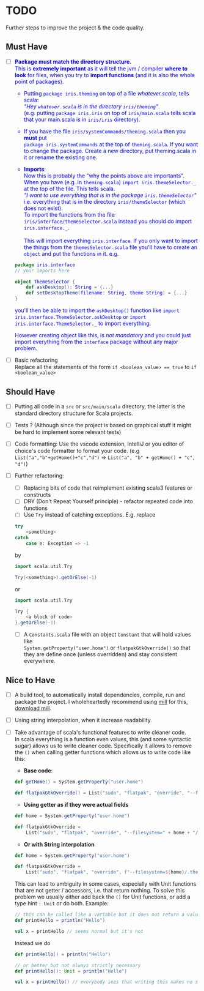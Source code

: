 # TODO

Further steps to improve the project & the code quality.

## Must Have

<div style="color: blue" >

- [ ] **Package must match the directory structure.**  
    This is **extremely important** as it will tell the jvm / compiler  **where to look** for files, when you try to **import functions** (and it is also the whole point of packages).  
    - Putting `package iris.theming` on top of a file *whatever.scala*, tells scala:  
    *"Hey `whatever.scala` is in the directory `iris/theming`"*.  
    (e.g. putting `package iris.iris` on top of `iris/main.scala` tells scala that your main.scala is in `iris/iris` directory).  

    - If you have the file  `iris/systemCommands/theming.scala` then you **must** put  
    `package iris.systemCommands` at the top of `theming.scala`. If you want to change the package. Create a new directory, put theming.scala in it or rename the existing one.  
    
    - **Imports**:  
    Now this is probably the "why the points above are importants".  
    When you have (e.g. in `theming.scala`) `import iris.themeSelector._` at the top of the file. This tells scala.  
    *"I want to use everything that is in the package `iris.themeSelector`"*
    i.e. everything that is in the directory `iris/themeSelector` (which does not exist).  
    To import the functions from the file `iris/interface/themeSelector.scala` instead you should do import `iris.interface._`.  
    <br/> This will import everything `iris.interface`.  If you only want to import the things from the `themesSelector.scala` file you'll have to create an `object` and put the functions in it. e.g. 
    ```scala
    package iris.interface
    // your imports here

    object ThemeSelector {
        def askDesktop(): String = {...}
        def setDesktopTheme(filename: String, theme String) = {...}
    }
    ```
    you'll then be able to import the `askDesktop()` function like `import iris.interface.ThemeSelector.askDesktop` or `import iris.interface.ThemeSelector._` to import everything.

    However creating object like this, is *not mandatory* and you could just import everything from the `interface` package without any major problem.


    

</div>

- [ ] Basic refactoring  
    Replace all the statements of the form `if <boolean_value> == true` to `if <boolean_value>`


## Should Have

- [ ] Putting all code in a `src` or `src/main/scala` directory, the latter is the standard directory structure for Scala projects.

- [ ] Tests ? (Although since the project is based on graphical stuff it might be hard to implement some relevant tests)

- [ ] Code formatting: Use the vscode extension, IntelliJ or you editor of choice's code formatter to format your code. (e.g `List("a","b"+getHome()+"c","d")` => `List("a", "b" + getHome() + "c", "d")`)
 
- [ ] Further refactoring:
    - [ ] Replacing bits of code that reimplement existing scala3 features or constructs
    - [ ] DRY (Don't Repeat Yourself principle) - refactor repeated code into functions
    - [ ] Use `Try` instead of catching exceptions. E.g. replace
    ```scala
    try
        <something>
    catch
        case e: Exception => -1
    ```
    by 
    ```scala 
    import scala.util.Try

    Try(<something>).getOrElse(-1)
    ``` 

    or

    ```scala
    import scala.util.Try

    Try { 
        <a block of code> 
    }.getOrElse(-1)
    ```

    - [ ] A `Constants.scala` file with an object `Constant` that will hold values like  
    `System.getProperty("user.home")` or `flatpakGtkOverride()` so that they are define once (unless overridden) and stay consistent everywhere.


## Nice to Have

- [ ] A build tool, to automatically install dependencies, compile, run and package the project. I wholeheartedly recommend using [mill](https://mill-build.com/mill/Intro_to_Mill.html) for this, [download mill](https://mill-build.com/mill/Installation_IDE_Support.html#_bootstrap_scripts).

- [ ] Using string interpolation, when it increase readability.

- [ ] Take advantage of scala's functional features to write cleaner code.  
    In scala everything is a function even values, this (and some syntactic sugar) allows us to write cleaner code. Specifically it allows to remove the `()` when calling getter functions which allows us to write code like this:
    - **Base code**: 
    ```scala
    def getHome() = System.getProperty("user.home")

    def flatpakGtkOverride() = List("sudo", "flatpak", "override", "--filesystem="+getHome()+"/.themes")
    ```
    - **Using getter as if they were actual fields**

    ```scala
    def home = System.getProperty("user.home")

    def flatpakGtkOverride = 
        List("sudo", "flatpak", "override", "--filesystem=" + home + "/.themes")
    ```

    - **Or with String interpolation**
    ```scala
    def home = System.getProperty("user.home")

    def flatpakGtkOverride = 
        List("sudo", "flatpak", "override", f"--filesystem=${home}/.themes")
    ```

    This can lead to ambiguity in some cases, especially with Unit functions that are not getter / accessors, i.e. that return nothing. To solve this problem we usually either add back the `()` for Unit functions, or add a type hint `: Unit` or do both. Example:

    ```scala
    // this can be called like a variable but it does not return a value
    def printHello = println("Hello")

    val x = printHello // seems normal but it's not
    ```
    Instead we do 

    ```scala
    def printHello() = println("Hello")
    
    // or better but not always strictly necessary
    def printHello(): Unit = println("Hello")

    val x = printHello() // everybody sees that writing this makes no sense
    ```


